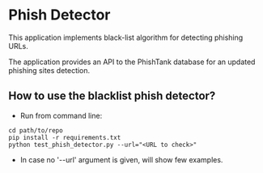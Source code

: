 # Phish Detector

This application implements black-list algorithm for detecting phishing URLs.

The application provides an API to the PhishTank database for an updated phishing sites detection.


## How to use the blacklist phish detector?

* Run from command line:

```
cd path/to/repo
pip install -r requirements.txt
python test_phish_detector.py --url="<URL to check>"
```

* In case no '--url' argument is given, will show few examples.